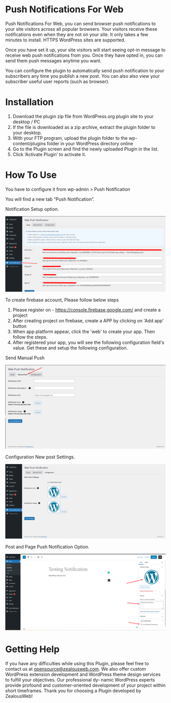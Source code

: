 # Push Notifications For Web
Push Notifications For Web, you can send browser push notifications to your site visitors across all popular browsers. Your visitors receive these notifications even when they are not on your site. It only takes a few minutes to install. HTTPS WordPress sites are supported.

Once you have set it up, your site visitors will start seeing opt-in message to receive web push notifications from you. Once they have opted in, you can send them push messages anytime you want.

You can configure the plugin to automatically send push notification to your subscribers any time you publish a new post. You can also also view your subscriber useful user reports (such as browser).

# Installation
1. Download the plugin zip file from WordPress.org plugin site to your desktop / PC
2. If the file is downloaded as a zip archive, extract the plugin folder to your desktop.
3. With your FTP program, upload the plugin folder to the wp-content/plugins folder in your WordPress directory online
4. Go to the Plugin screen and find the newly uploaded Plugin in the list.
5. Click ‘Activate Plugin’ to activate it.

# How To Use
You have to configure it from wp-admin > Push Notification

You will find a new tab “Push Notification”.

Notification Setup option.

![Screenshot](resources/img/image-1.png)

To create firebase account, Please follow below steps
1. Please register on - https://console.firebase.google.com/ and create a project
2. After creating project on firebase, create a APP by clicking on 'Add app' button
3. When app platform appear, click the 'web' to create your app. Then follow the steps.
4. After registered your app, you will see the following configuration field's value. Get these and setup the following configuration.

Send Manual Push 

![Screenshot](resources/img/image-2.png)

Configuration New post Settings.

![Screenshot](resources/img/image-4.png)

Post and Page Push Notification Option.

![Screenshot](resources/img/image-3.png)

# Getting Help

If you have any difficulties while using this Plugin, please feel free to contact us at opensource@zealousweb.com. We also offer custom WordPress extension development and WordPress theme design services to fulfill your objectives. Our professional dy‐ namic WordPress experts provide profound and customer-oriented development of your project within short timeframes. Thank you for choosing a Plugin developed by ZealousWeb!
